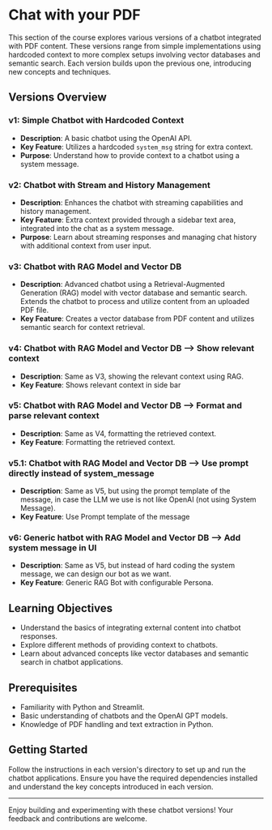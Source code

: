 # Chat with your PDF

This section of the course explores various versions of a chatbot integrated with PDF content. These versions range from simple implementations using hardcoded context to more complex setups involving vector databases and semantic search. Each version builds upon the previous one, introducing new concepts and techniques.

## Versions Overview

### v1: Simple Chatbot with Hardcoded Context
- **Description**: A basic chatbot using the OpenAI API.
- **Key Feature**: Utilizes a hardcoded `system_msg` string for extra context.
- **Purpose**: Understand how to provide context to a chatbot using a system message.

### v2: Chatbot with Stream and History Management
- **Description**: Enhances the chatbot with streaming capabilities and history management.
- **Key Feature**: Extra context provided through a sidebar text area, integrated into the chat as a system message.
- **Purpose**: Learn about streaming responses and managing chat history with additional context from user input.

### v3: Chatbot with RAG Model and Vector DB
- **Description**: Advanced chatbot using a Retrieval-Augmented Generation (RAG) model with vector database and semantic search. Extends the chatbot to process and utilize content from an uploaded PDF file.
- **Key Feature**: Creates a vector database from PDF content and utilizes semantic search for context retrieval.

### v4: Chatbot with RAG Model and Vector DB --> Show relevant context
- **Description**: Same as V3, showing the relevant context using RAG.
- **Key Feature**: Shows relevant context in side bar

### v5: Chatbot with RAG Model and Vector DB --> Format and parse relevant context
- **Description**: Same as V4, formatting the retrieved context.
- **Key Feature**: Formatting the retrieved context.

### v5.1: Chatbot with RAG Model and Vector DB --> Use prompt directly instead of system_message
- **Description**: Same as V5, but using the prompt template of the message, in case the LLM we use is not like OpenAI (not using System Message).
- **Key Feature**: Use Prompt template of the message

### v6: Generic hatbot with RAG Model and Vector DB --> Add system message in UI
- **Description**: Same as V5, but instead of hard coding the system message, we can design our bot as we want.
- **Key Feature**: Generic RAG Bot with configurable Persona.

## Learning Objectives
- Understand the basics of integrating external content into chatbot responses.
- Explore different methods of providing context to chatbots.
- Learn about advanced concepts like vector databases and semantic search in chatbot applications.

## Prerequisites
- Familiarity with Python and Streamlit.
- Basic understanding of chatbots and the OpenAI GPT models.
- Knowledge of PDF handling and text extraction in Python.

## Getting Started
Follow the instructions in each version's directory to set up and run the chatbot applications. Ensure you have the required dependencies installed and understand the key concepts introduced in each version.

---

Enjoy building and experimenting with these chatbot versions! Your feedback and contributions are welcome.
